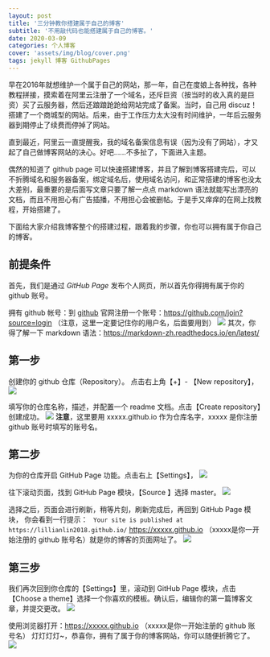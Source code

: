 ```yaml
---
layout: post
title: '三分钟教你搭建属于自己的博客'
subtitle: '不用敲代码也能搭建属于自己的博客。'
date: 2020-03-09
categories: 个人博客
cover: 'assets/img/blog/cover.png'
tags: jekyll 博客 GithubPages
---
```





早在2016年就想维护一个属于自己的网站，那一年，自己在度娘上各种找，各种教程拼接，摸索着在阿里云注册了一个域名，还斥巨资（按当时的收入真的是巨资）买了云服务器，然后还踉踉跄跄给网站完成了备案。当时，自己用 discuz！搭建了一个商城型的网站。后来，由于工作压力太大没有时间维护，一年后云服务器到期停止了续费而停掉了网站。

直到最近，阿里云一直提醒我，我的域名备案信息有误（因为没有了网站），才又起了自己做博客网站的决心。好吧……不多扯了，下面进入主题。

偶然的知道了 github page 可以快速搭建博客，并且了解到博客搭建完后，可以不折腾域名和服务器备案，绑定域名后，使用域名访问，和正常搭建的博客也没太大差别，最重要的是后面写文章只要了解一点点 markdown 语法就能写出漂亮的文档，而且不用担心有广告插播，不用担心会被删帖。于是手又痒痒的在网上找教程，开始搭建了。

下面给大家介绍我博客整个的搭建过程，跟着我的步骤，你也可以拥有属于你自己的博客。

## 前提条件

首先，我们是通过 *GitHub* *Page* 发布个人网页，所以首先你得拥有属于你的 github 账号。

拥有 github 帐号：到 [github]( https://github.com/ ) 官网注册一个账号：https://github.com/join?source=login  （注意，这里一定要记住你的用户名，后面要用到）
![](/assets/img/blog/blog1.png)
其次，你得了解一下 markdown 语法：https://markdown-zh.readthedocs.io/en/latest/


## 第一步
创建你的 github 仓库（Repository）。
点击右上角【+】- 【New repository】，
![](/assets/img/blog/blog2.png)

填写你的仓库名称，描述，并配置一个 readme 文档。点击【Create  repository】创建成功。
![](/assets/img/blog/blog3.png)
**注意**，这里要用 xxxxx.github.io 作为仓库名字，xxxxx 是你注册 github 账号时填写的账号名。

## 第二步
为你的仓库开启 GitHub Page 功能。点击右上【Settings】，
![](/assets/img/blog/blog4.png)

往下滚动页面，找到 GitHub Page 模块，【Source 】选择 master。
![](/assets/img/blog/blog8.png)

选择之后，页面会进行刷新，稍等片刻，刷新完成后，再回到 GitHub Page 模块，
你会看到一行提示：
` Your site is published at https://lillianlin2018.github.io/`
https://xxxxx.github.io （xxxxx是你一开始注册的 github 账号名）就是你的博客的页面网址了。
![](/assets/img/blog/blog5.png)

## 第三步
我们再次回到你仓库的【Settings】里，滚动到 GitHub Page 模块，点击【Choose a theme】选择一个你喜欢的模板。确认后，编辑你的第一篇博客文章，并提交更改。
![](/assets/img/blog/blog6.png)

使用浏览器打开：https://xxxxx.github.io （xxxxx是你一开始注册的 github 账号名）
灯灯灯灯~，恭喜你，拥有了属于你的博客网站，你可以随便折腾它了。
![](/assets/img/blog/blog7.png)
